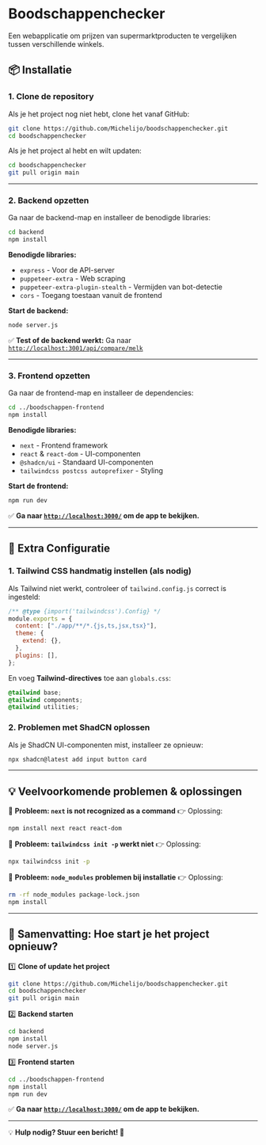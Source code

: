 # Boodschappenchecker

Een webapplicatie om prijzen van supermarktproducten te vergelijken tussen verschillende winkels.

## 📦 Installatie

### 1. Clone de repository
Als je het project nog niet hebt, clone het vanaf GitHub:
```sh
git clone https://github.com/Michelijo/boodschappenchecker.git
cd boodschappenchecker
```

Als je het project al hebt en wilt updaten:
```sh
cd boodschappenchecker
git pull origin main
```

---

### 2. Backend opzetten
Ga naar de backend-map en installeer de benodigde libraries:
```sh
cd backend
npm install
```

**Benodigde libraries:**
- `express` - Voor de API-server
- `puppeteer-extra` - Web scraping
- `puppeteer-extra-plugin-stealth` - Vermijden van bot-detectie
- `cors` - Toegang toestaan vanuit de frontend

**Start de backend:**
```sh
node server.js
```

✅ **Test of de backend werkt:** Ga naar [`http://localhost:3001/api/compare/melk`](http://localhost:3001/api/compare/melk)

---

### 3. Frontend opzetten
Ga naar de frontend-map en installeer de dependencies:
```sh
cd ../boodschappen-frontend
npm install
```

**Benodigde libraries:**
- `next` - Frontend framework
- `react` & `react-dom` - UI-componenten
- `@shadcn/ui` - Standaard UI-componenten
- `tailwindcss postcss autoprefixer` - Styling

**Start de frontend:**
```sh
npm run dev
```

✅ **Ga naar [`http://localhost:3000/`](http://localhost:3000/) om de app te bekijken.**

---

## 🔹 Extra Configuratie

### 1. Tailwind CSS handmatig instellen (als nodig)
Als Tailwind niet werkt, controleer of `tailwind.config.js` correct is ingesteld:
```js
/** @type {import('tailwindcss').Config} */
module.exports = {
  content: ["./app/**/*.{js,ts,jsx,tsx}"],
  theme: {
    extend: {},
  },
  plugins: [],
};
```
En voeg **Tailwind-directives** toe aan `globals.css`:
```css
@tailwind base;
@tailwind components;
@tailwind utilities;
```

### 2. Problemen met ShadCN oplossen
Als je ShadCN UI-componenten mist, installeer ze opnieuw:
```sh
npx shadcn@latest add input button card
```

---

## 💡 Veelvoorkomende problemen & oplossingen

🔹 **Probleem: `next` is not recognized as a command**
👉 Oplossing:
```sh
npm install next react react-dom
```

🔹 **Probleem: `tailwindcss init -p` werkt niet**
👉 Oplossing:
```sh
npx tailwindcss init -p
```

🔹 **Probleem: `node_modules` problemen bij installatie**
👉 Oplossing:
```sh
rm -rf node_modules package-lock.json
npm install
```

---

## 🎯 Samenvatting: Hoe start je het project opnieuw?
1️⃣ **Clone of update het project**
```sh
git clone https://github.com/Michelijo/boodschappenchecker.git
cd boodschappenchecker
git pull origin main
```

2️⃣ **Backend starten**
```sh
cd backend
npm install
node server.js
```

3️⃣ **Frontend starten**
```sh
cd ../boodschappen-frontend
npm install
npm run dev
```

✅ **Ga naar [`http://localhost:3000/`](http://localhost:3000/) om de app te bekijken.**

---

💡 **Hulp nodig? Stuur een bericht! 🚀**

